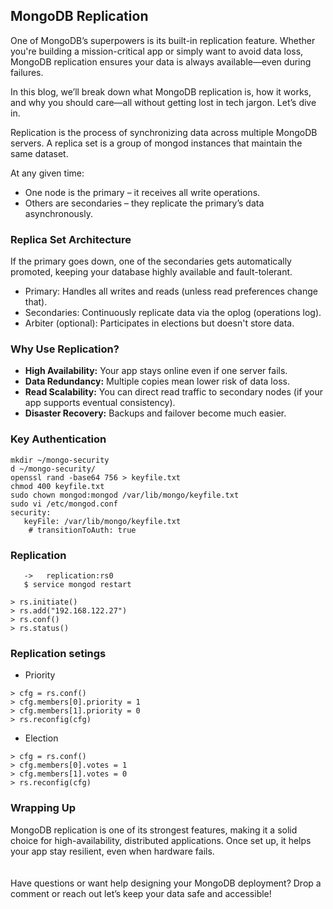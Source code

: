 ## MongoDB Replication

One of MongoDB’s superpowers is its built-in replication feature. Whether you're building a mission-critical app or simply want to avoid data loss, MongoDB replication ensures your data is always available—even during failures.

In this blog, we’ll break down what MongoDB replication is, how it works, and why you should care—all without getting lost in tech jargon. Let’s dive in.

Replication is the process of synchronizing data across multiple MongoDB servers. A replica set is a group of mongod instances that maintain the same dataset.

At any given time:
- One node is the primary – it receives all write operations.
- Others are secondaries – they replicate the primary’s data asynchronously.

### Replica Set Architecture
If the primary goes down, one of the secondaries gets automatically promoted, keeping your database highly available and fault-tolerant.

- Primary: Handles all writes and reads (unless read preferences change that).
- Secondaries: Continuously replicate data via the oplog (operations log).
- Arbiter (optional): Participates in elections but doesn't store data.

###  Why Use Replication?
- **High Availability:** Your app stays online even if one server fails.
- **Data Redundancy:** Multiple copies mean lower risk of data loss.
- **Read Scalability:** You can direct read traffic to secondary nodes (if your app supports eventual consistency).
- **Disaster Recovery:** Backups and failover become much easier.
### Key Authentication

```
mkdir ~/mongo-security
d ~/mongo-security/
openssl rand -base64 756 > keyfile.txt
chmod 400 keyfile.txt
sudo chown mongod:mongod /var/lib/mongo/keyfile.txt
sudo vi /etc/mongod.conf
security:
   keyFile: /var/lib/mongo/keyfile.txt
    # transitionToAuth: true
```

### Replication
```
   ->   replication:rs0
   $ service mongod restart

> rs.initiate()
> rs.add("192.168.122.27")
> rs.conf()
> rs.status()
```
### Replication setings

* Priority

```
> cfg = rs.conf()
> cfg.members[0].priority = 1
> cfg.members[1].priority = 0
> rs.reconfig(cfg)
```

* Election

```
> cfg = rs.conf()
> cfg.members[0].votes = 1
> cfg.members[1].votes = 0
> rs.reconfig(cfg)
```

### Wrapping Up
MongoDB replication is one of its strongest features, making it a solid choice for high-availability, distributed applications. Once set up, it helps your app stay resilient, even when hardware fails.
</br></br></br>
Have questions or want help designing your MongoDB deployment? Drop a comment or reach out let’s keep your data safe and accessible!
